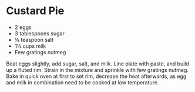 # Custard Pie

- 2 eggs
- 3 tablespoons sugar
- ⅛ teaspoon salt
- 1½ cups milk
- Few gratings nutmeg

Beat eggs slightly, add sugar, salt, and milk. Line plate with paste, and build up a fluted rim. Strain in the mixture and sprinkle with few gratings nutmeg. Bake in quick oven at first to set rim, decrease the heat afterwards, as egg and milk in combination need to be cooked at low temperature.